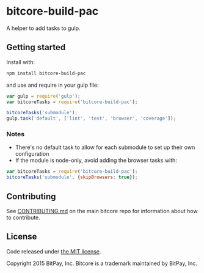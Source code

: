 # bitcore-build-pac

A helper to add tasks to gulp.

## Getting started

Install with:

```sh
npm install bitcore-build-pac
```

and use and require in your gulp file: 

```javascript
var gulp = require('gulp');
var bitcoreTasks = require('bitcore-build-pac');

bitcoreTasks('submodule');
gulp.task('default', ['lint', 'test', 'browser', 'coverage']);
```

### Notes

* There's no default task to allow for each submodule to set up their own configuration
* If the module is node-only, avoid adding the browser tasks with:
```javascript
var bitcoreTasks = require('bitcore-build-pac');
bitcoreTasks('submodule', {skipBrowsers: true});
```

## Contributing

See [CONTRIBUTING.md](https://github.com/bitpay/bitcore) on the main bitcore repo for information about how to contribute.

## License

Code released under [the MIT license](https://github.com/bitpay/bitcore/blob/master/LICENSE).

Copyright 2015 BitPay, Inc. Bitcore is a trademark maintained by BitPay, Inc.

